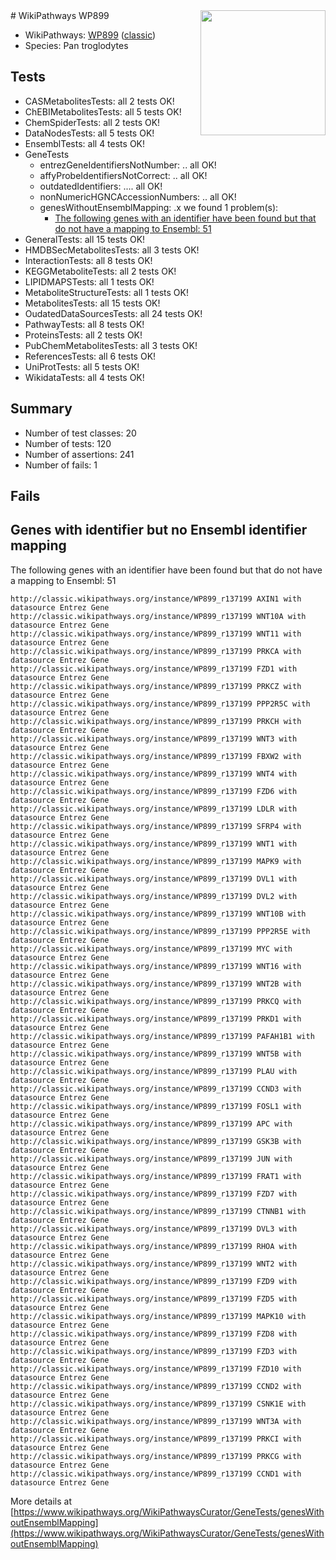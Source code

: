 <img style="float: right; width: 200px" src="https://upload.wikimedia.org/wikipedia/commons/thumb/8/83/Wplogo_with_text_500.png/640px-Wplogo_with_text_500.png" />
# WikiPathways WP899

* WikiPathways: [WP899](https://wikipathways.org/pathways/WP899) ([classic](https://classic.wikipathways.org/instance/WP899))
* Species: Pan troglodytes
## Tests
* CASMetabolitesTests: all 2 tests OK!
* ChEBIMetabolitesTests: all 5 tests OK!
* ChemSpiderTests: all 2 tests OK!
* DataNodesTests: all 5 tests OK!
* EnsemblTests: all 4 tests OK!
* GeneTests
    * entrezGeneIdentifiersNotNumber: .. all OK!
    * affyProbeIdentifiersNotCorrect: .. all OK!
    * outdatedIdentifiers: .... all OK!
    * nonNumericHGNCAccessionNumbers: .. all OK!
    * genesWithoutEnsemblMapping: .x we found 1 problem(s):
        * [The following genes with an identifier have been found but that do not have a mapping to Ensembl: 51](#c4e5438a)
* GeneralTests: all 15 tests OK!
* HMDBSecMetabolitesTests: all 3 tests OK!
* InteractionTests: all 8 tests OK!
* KEGGMetaboliteTests: all 2 tests OK!
* LIPIDMAPSTests: all 1 tests OK!
* MetaboliteStructureTests: all 1 tests OK!
* MetabolitesTests: all 15 tests OK!
* OudatedDataSourcesTests: all 24 tests OK!
* PathwayTests: all 8 tests OK!
* ProteinsTests: all 2 tests OK!
* PubChemMetabolitesTests: all 3 tests OK!
* ReferencesTests: all 6 tests OK!
* UniProtTests: all 5 tests OK!
* WikidataTests: all 4 tests OK!


## Summary

* Number of test classes: 20
* Number of tests: 120
* Number of assertions: 241
* Number of fails: 1

## Fails

<a name="c4e5438a" />

## Genes with identifier but no Ensembl identifier mapping

The following genes with an identifier have been found but that do not have a mapping to Ensembl: 51
```
http://classic.wikipathways.org/instance/WP899_r137199 AXIN1 with datasource Entrez Gene
http://classic.wikipathways.org/instance/WP899_r137199 WNT10A with datasource Entrez Gene
http://classic.wikipathways.org/instance/WP899_r137199 WNT11 with datasource Entrez Gene
http://classic.wikipathways.org/instance/WP899_r137199 PRKCA with datasource Entrez Gene
http://classic.wikipathways.org/instance/WP899_r137199 FZD1 with datasource Entrez Gene
http://classic.wikipathways.org/instance/WP899_r137199 PRKCZ with datasource Entrez Gene
http://classic.wikipathways.org/instance/WP899_r137199 PPP2R5C with datasource Entrez Gene
http://classic.wikipathways.org/instance/WP899_r137199 PRKCH with datasource Entrez Gene
http://classic.wikipathways.org/instance/WP899_r137199 WNT3 with datasource Entrez Gene
http://classic.wikipathways.org/instance/WP899_r137199 FBXW2 with datasource Entrez Gene
http://classic.wikipathways.org/instance/WP899_r137199 WNT4 with datasource Entrez Gene
http://classic.wikipathways.org/instance/WP899_r137199 FZD6 with datasource Entrez Gene
http://classic.wikipathways.org/instance/WP899_r137199 LDLR with datasource Entrez Gene
http://classic.wikipathways.org/instance/WP899_r137199 SFRP4 with datasource Entrez Gene
http://classic.wikipathways.org/instance/WP899_r137199 WNT1 with datasource Entrez Gene
http://classic.wikipathways.org/instance/WP899_r137199 MAPK9 with datasource Entrez Gene
http://classic.wikipathways.org/instance/WP899_r137199 DVL1 with datasource Entrez Gene
http://classic.wikipathways.org/instance/WP899_r137199 DVL2 with datasource Entrez Gene
http://classic.wikipathways.org/instance/WP899_r137199 WNT10B with datasource Entrez Gene
http://classic.wikipathways.org/instance/WP899_r137199 PPP2R5E with datasource Entrez Gene
http://classic.wikipathways.org/instance/WP899_r137199 MYC with datasource Entrez Gene
http://classic.wikipathways.org/instance/WP899_r137199 WNT16 with datasource Entrez Gene
http://classic.wikipathways.org/instance/WP899_r137199 WNT2B with datasource Entrez Gene
http://classic.wikipathways.org/instance/WP899_r137199 PRKCQ with datasource Entrez Gene
http://classic.wikipathways.org/instance/WP899_r137199 PRKD1 with datasource Entrez Gene
http://classic.wikipathways.org/instance/WP899_r137199 PAFAH1B1 with datasource Entrez Gene
http://classic.wikipathways.org/instance/WP899_r137199 WNT5B with datasource Entrez Gene
http://classic.wikipathways.org/instance/WP899_r137199 PLAU with datasource Entrez Gene
http://classic.wikipathways.org/instance/WP899_r137199 CCND3 with datasource Entrez Gene
http://classic.wikipathways.org/instance/WP899_r137199 FOSL1 with datasource Entrez Gene
http://classic.wikipathways.org/instance/WP899_r137199 APC with datasource Entrez Gene
http://classic.wikipathways.org/instance/WP899_r137199 GSK3B with datasource Entrez Gene
http://classic.wikipathways.org/instance/WP899_r137199 JUN with datasource Entrez Gene
http://classic.wikipathways.org/instance/WP899_r137199 FRAT1 with datasource Entrez Gene
http://classic.wikipathways.org/instance/WP899_r137199 FZD7 with datasource Entrez Gene
http://classic.wikipathways.org/instance/WP899_r137199 CTNNB1 with datasource Entrez Gene
http://classic.wikipathways.org/instance/WP899_r137199 DVL3 with datasource Entrez Gene
http://classic.wikipathways.org/instance/WP899_r137199 RHOA with datasource Entrez Gene
http://classic.wikipathways.org/instance/WP899_r137199 WNT2 with datasource Entrez Gene
http://classic.wikipathways.org/instance/WP899_r137199 FZD9 with datasource Entrez Gene
http://classic.wikipathways.org/instance/WP899_r137199 FZD5 with datasource Entrez Gene
http://classic.wikipathways.org/instance/WP899_r137199 MAPK10 with datasource Entrez Gene
http://classic.wikipathways.org/instance/WP899_r137199 FZD8 with datasource Entrez Gene
http://classic.wikipathways.org/instance/WP899_r137199 FZD3 with datasource Entrez Gene
http://classic.wikipathways.org/instance/WP899_r137199 FZD10 with datasource Entrez Gene
http://classic.wikipathways.org/instance/WP899_r137199 CCND2 with datasource Entrez Gene
http://classic.wikipathways.org/instance/WP899_r137199 CSNK1E with datasource Entrez Gene
http://classic.wikipathways.org/instance/WP899_r137199 WNT3A with datasource Entrez Gene
http://classic.wikipathways.org/instance/WP899_r137199 PRKCI with datasource Entrez Gene
http://classic.wikipathways.org/instance/WP899_r137199 PRKCG with datasource Entrez Gene
http://classic.wikipathways.org/instance/WP899_r137199 CCND1 with datasource Entrez Gene
```

More details at [https://www.wikipathways.org/WikiPathwaysCurator/GeneTests/genesWithoutEnsemblMapping](https://www.wikipathways.org/WikiPathwaysCurator/GeneTests/genesWithoutEnsemblMapping)

